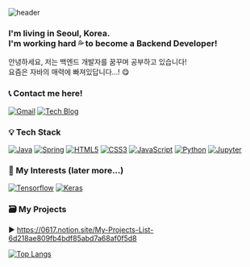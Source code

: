 ![header](https://capsule-render.vercel.app/api?type=soft&color=auto&height=300&section=header&text=Hi,%20I'm%20Melanie!&fontSize=90)

### I'm living in Seoul, Korea. <br> I'm working hard 💦 to become a Backend Developer!

안녕하세요, 저는 백엔드 개발자를 꿈꾸며 공부하고 있습니다! <br>
요즘은 자바의 매력에 빠져있답니다...! 😋

### 📞 Contact me here!
[![Gmail](https://img.shields.io/badge/Gmail-EA4335?style=flat-square&logo=Gmail&logoColor=white)](mailto:melanie0617@gmail.com) [![Tech Blog](https://img.shields.io/badge/Tech_Blog-03C75A?style=flat-square&logo=Naver&logoColor=white)](https://blog.naver.com/moonjoo0617) 


### 💡 Tech Stack
[![Java](https://img.shields.io/badge/Java-007396?style=flat-square&logo=Java&logoColor=white)]() [![Spring](https://img.shields.io/badge/Spring-6DB33F?style=flat-square&logo=Spring&logoColor=white)]() [![HTML5](https://img.shields.io/badge/HTML5-E34F26?style=flat-square&logo=HTML5&logoColor=white)]() [![CSS3](https://img.shields.io/badge/CSS3-1572B6?style=flat-square&logo=CSS3&logoColor=white)]() [![JavaScript](https://img.shields.io/badge/JavaScript-F7DF1E?style=flat-square&logo=JavaScript&logoColor=white)]() [![Python](https://img.shields.io/badge/Python-3776AB?style=flat-square&logo=Python&logoColor=white)]() [![Jupyter](https://img.shields.io/badge/JupyterNotebook-F37626?style=flat-square&logo=Jupyter&logoColor=white)]()


### 🍕 My Interests (later more...)
[![Tensorflow](https://img.shields.io/badge/Tensorflow-FF6F00?style=flat-square&logo=Tensorflow&logoColor=white)]()  [![Keras](https://img.shields.io/badge/Keras-D00000?style=flat-square&logo=Keras&logoColor=white)]()


### 🗃️ My Projects 
▶️ https://0617.notion.site/My-Projects-List-6d218ae809fb4bdf85abd7a68af0f5d8


[![Top Langs](https://github-readme-stats.vercel.app/api/top-langs/?username=melanieing)](https://github.com/melanieing/github-readme-stats)

